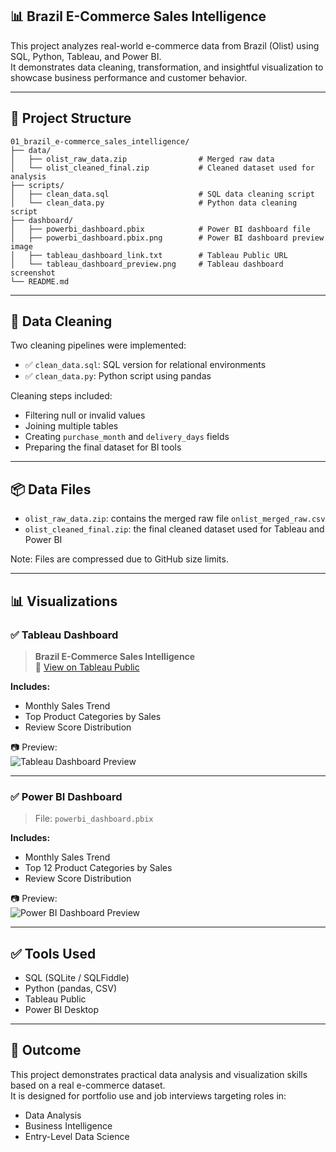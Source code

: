 ## 📊 Brazil E-Commerce Sales Intelligence

This project analyzes real-world e-commerce data from Brazil (Olist) using SQL, Python, Tableau, and Power BI.  
It demonstrates data cleaning, transformation, and insightful visualization to showcase business performance and customer behavior.

---

## 📁 Project Structure

```
01_brazil_e-commerce_sales_intelligence/
├── data/
│   ├── olist_raw_data.zip                # Merged raw data
│   └── olist_cleaned_final.zip           # Cleaned dataset used for analysis
├── scripts/
│   ├── clean_data.sql                    # SQL data cleaning script
│   └── clean_data.py                     # Python data cleaning script
├── dashboard/
│   ├── powerbi_dashboard.pbix            # Power BI dashboard file
│   ├── powerbi_dashboard.pbix.png        # Power BI dashboard preview image
│   ├── tableau_dashboard_link.txt        # Tableau Public URL
│   └── tableau_dashboard_preview.png     # Tableau dashboard screenshot
└── README.md
```

---

## 🧼 Data Cleaning

Two cleaning pipelines were implemented:

- ✅ `clean_data.sql`: SQL version for relational environments
- ✅ `clean_data.py`: Python script using pandas

Cleaning steps included:

- Filtering null or invalid values
- Joining multiple tables
- Creating `purchase_month` and `delivery_days` fields
- Preparing the final dataset for BI tools

---

## 📦 Data Files

- `olist_raw_data.zip`: contains the merged raw file `onlist_merged_raw.csv`
- `olist_cleaned_final.zip`: the final cleaned dataset used for Tableau and Power BI

Note: Files are compressed due to GitHub size limits.

---

## 📊 Visualizations

### ✅ Tableau Dashboard

> **Brazil E-Commerce Sales Intelligence**  
🔗 [View on Tableau Public](https://public.tableau.com/app/profile/zheng.lyu6601/viz/BrazilE-CommerceSalesIntelligence/BrazilE-CommerceSalesIntelligence)

**Includes:**
- Monthly Sales Trend
- Top Product Categories by Sales
- Review Score Distribution

📷 Preview:  
![Tableau Dashboard Preview](dashboard/tableau_dashboard_preview.png)

---

### ✅ Power BI Dashboard

> File: `powerbi_dashboard.pbix`

**Includes:**
- Monthly Sales Trend
- Top 12 Product Categories by Sales
- Review Score Distribution

📷 Preview:  
![Power BI Dashboard Preview](dashboard/powerbi_dashboard.pbix.png)

---

## ✅ Tools Used

- SQL (SQLite / SQLFiddle)
- Python (pandas, CSV)
- Tableau Public
- Power BI Desktop

---

## 🏁 Outcome

This project demonstrates practical data analysis and visualization skills based on a real e-commerce dataset.  
It is designed for portfolio use and job interviews targeting roles in:

- Data Analysis
- Business Intelligence
- Entry-Level Data Science
